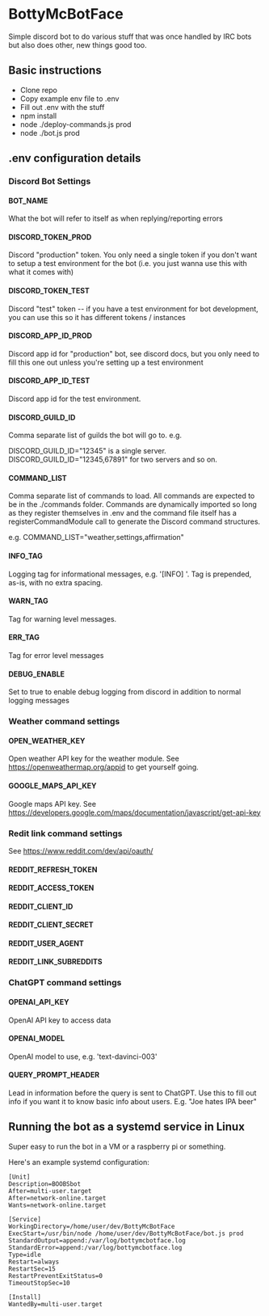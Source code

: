 # BottyMcBotFace

Simple discord bot to do various stuff that was once handled by IRC bots but also does other, new things good too.

## Basic instructions
- Clone repo
- Copy example env file to .env
- Fill out .env with the stuff
- npm install
- node ./deploy-commands.js prod
- node ./bot.js prod

## .env configuration details

### Discord Bot Settings

#### BOT_NAME
What the bot will refer to itself as when replying/reporting errors

#### DISCORD_TOKEN_PROD
Discord "production" token.  You only need a single token if you don't want to setup a test environment for the bot (i.e. you just wanna use this with what it comes with)

#### DISCORD_TOKEN_TEST
Discord "test" token -- if you have a test environment for bot development, you can use this so it has different tokens / instances

#### DISCORD_APP_ID_PROD
Discord app id for "production" bot, see discord docs, but you only need to fill this one out unless you're setting up a test environment

#### DISCORD_APP_ID_TEST
Discord app id for the test environment.

#### DISCORD_GUILD_ID
Comma separate list of guilds the bot will go to.  e.g.

DISCORD_GUILD_ID="12345" is a single server.  
DISCORD_GUILD_ID="12345,67891" for two servers and so on.

#### COMMAND_LIST
Comma separate list of commands to load.  All commands are expected to be in the ./commands folder.  Commands are dynamically imported so long as they register themselves in .env and the command file itself has a registerCommandModule call to generate the Discord command structures.

e.g. COMMAND_LIST="weather,settings,affirmation"

#### INFO_TAG
Logging tag for informational messages, e.g. '[INFO] '.  Tag is prepended, as-is, with no extra spacing.

#### WARN_TAG
Tag for warning level messages.

#### ERR_TAG
Tag for error level messages

#### DEBUG_ENABLE
Set to true to enable debug logging from discord in addition to normal logging messages

### Weather command settings

#### OPEN_WEATHER_KEY
Open weather API key for the weather module.  See https://openweathermap.org/appid to get yourself going.

#### GOOGLE_MAPS_API_KEY
Google maps API key.  See https://developers.google.com/maps/documentation/javascript/get-api-key

### Redit link command settings

See https://www.reddit.com/dev/api/oauth/

#### REDDIT_REFRESH_TOKEN
#### REDDIT_ACCESS_TOKEN
#### REDDIT_CLIENT_ID
#### REDDIT_CLIENT_SECRET
#### REDDIT_USER_AGENT
#### REDDIT_LINK_SUBREDDITS

### ChatGPT command settings

#### OPENAI_API_KEY
OpenAI API key to access data

#### OPENAI_MODEL
OpenAI model to use, e.g. 'text-davinci-003'

#### QUERY_PROMPT_HEADER
Lead in information before the query is sent to ChatGPT.  Use this to fill out info if you want it to know basic info about users. E.g. "Joe hates IPA beer"

## Running the bot as a systemd service in Linux
Super easy to run the bot in a VM or a raspberry pi or something.

Here's an example systemd configuration:
```
[Unit]
Description=BOOBSbot
After=multi-user.target
After=network-online.target
Wants=network-online.target

[Service]
WorkingDirectory=/home/user/dev/BottyMcBotFace
ExecStart=/usr/bin/node /home/user/dev/BottyMcBotFace/bot.js prod
StandardOutput=append:/var/log/bottymcbotface.log
StandardError=append:/var/log/bottymcbotface.log
Type=idle
Restart=always
RestartSec=15
RestartPreventExitStatus=0
TimeoutStopSec=10

[Install]
WantedBy=multi-user.target
```
